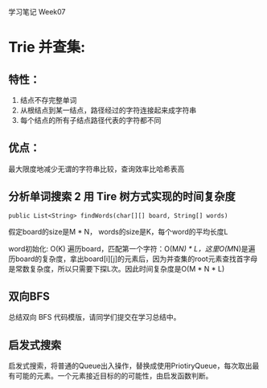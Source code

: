 学习笔记 Week07

# Trie 并查集:

## 特性：  
1. 结点不存完整单词
2. 从根结点到某一结点，路径经过的字符连接起来成字符串
3. 每个结点的所有子结点路径代表的字符都不同

## 优点： 
最大限度地减少无谓的字符串比较，查询效率比哈希表高


## 分析单词搜索 2 用 Tire 树方式实现的时间复杂度
`public List<String> findWords(char[][] board, String[] words)`

假定board的size是M * N， words的size是K，每个word的平均长度L

word初始化: O(K)
遍历board，匹配第一个字符：O(M*N) * L，这里O(M*N)是遍历board的复杂度，拿出board[i][j]的元素后，因为并查集的root元素查找首字母是常数复杂度，所以只需要下探L次。因此时间复杂度是O(M * N * L) 


## 双向BFS
总结双向 BFS 代码模版，请同学们提交在学习总结中。


## 启发式搜索
启发式搜索，将普通的Queue出入操作，替换成使用PriotiryQueue，每次取出最有可能的元素。一个元素接近目标的的可能性，由启发函数判断。
